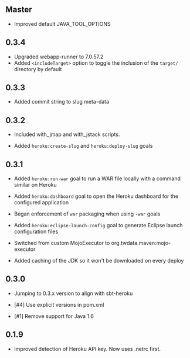 ## Master

* Improved default JAVA_TOOL_OPTIONS

## 0.3.4

* Upgraded webapp-runner to 7.0.57.2
* Added `<includeTarget>` option to toggle the inclusion of the `target/` directory by default

## 0.3.3

*  Added commit string to slug meta-data

## 0.3.2

*  Included with_jmap and with_jstack scripts.

*  Added `heroku:create-slug` and `heroku:deploy-slug` goals

## 0.3.1

*  Added `heroku:run-war` goal to run a WAR file locally with a command similar on Heroku

*  Added `heroku:dashboard` goal to open the Heroku dashboard for the configured application

*  Began enforcement of `war` packaging when using `-war` goals

*  Added `heroku:eclipse-launch-config` goal to generate Eclipse launch configuration files

*  Switched from custom MojoExecutor to org.twdata.maven:mojo-executor

*  Added caching of the JDK so it won't be downloaded on every deploy

## 0.3.0

*  Jumping to 0.3.x version to align with sbt-heroku

*  [#4] Use explicit versions in pom.xml

*  [#1] Remove support for Java 1.6

## 0.1.9

*  Improved detection of Heroku API key. Now uses .netrc first.
